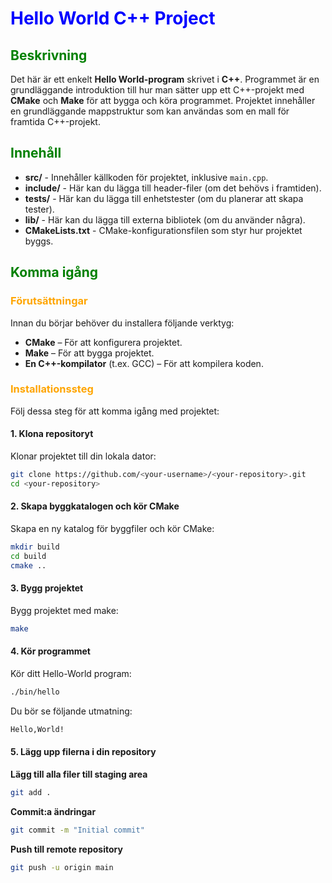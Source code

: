 # <span style="color:blue">Hello World C++ Project</span>

## <span style="color:green">Beskrivning</span>
Det här är ett enkelt **Hello World-program** skrivet i **C++**. Programmet är en grundläggande introduktion till hur man sätter upp ett C++-projekt med **CMake** och **Make** för att bygga och köra programmet. Projektet innehåller en grundläggande mappstruktur som kan användas som en mall för framtida C++-projekt.

## <span style="color:green">Innehåll</span>
- **src/** - Innehåller källkoden för projektet, inklusive `main.cpp`.
- **include/** - Här kan du lägga till header-filer (om det behövs i framtiden).
- **tests/** - Här kan du lägga till enhetstester (om du planerar att skapa tester).
- **lib/** - Här kan du lägga till externa bibliotek (om du använder några).
- **CMakeLists.txt** - CMake-konfigurationsfilen som styr hur projektet byggs.

## <span style="color:green">Komma igång</span>

### <span style="color:orange">Förutsättningar</span>
Innan du börjar behöver du installera följande verktyg:

- **CMake** – För att konfigurera projektet.
- **Make** – För att bygga projektet.
- **En C++-kompilator** (t.ex. GCC) – För att kompilera koden.

### <span style="color:orange">Installationssteg</span>

Följ dessa steg för att komma igång med projektet:

#### 1. **Klona repositoryt**

Klonar projektet till din lokala dator:
```bash
git clone https://github.com/<your-username>/<your-repository>.git
cd <your-repository>

```

#### 2. **Skapa byggkatalogen och kör CMake**

Skapa en ny katalog för byggfiler och kör CMake:

```bash
mkdir build
cd build
cmake ..

```

#### 3. **Bygg projektet**

Bygg projektet med make:

```bash
make

```

#### 4. **Kör programmet**

Kör ditt Hello-World program:

```bash
./bin/hello

```
Du bör se följande utmatning:

```bash
Hello,World!

```

#### 5. Lägg upp filerna i din repository

**Lägg till alla filer till staging area**
```bash
git add .

```

**Commit:a ändringar**
```bash
git commit -m "Initial commit"

```

**Push till remote repository**
```bash
git push -u origin main

```
